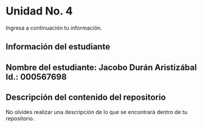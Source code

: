 # Unidad No. 4
Ingresa a continuación tu información.
## Información del estudiante  
Nombre del estudiante: Jacobo Durán Aristizábal
Id.: 000567698
---
## Descripción del contenido del repositorio  
No olvides realizar una descripción de lo que se encontrará dentro de tu repositorio.

